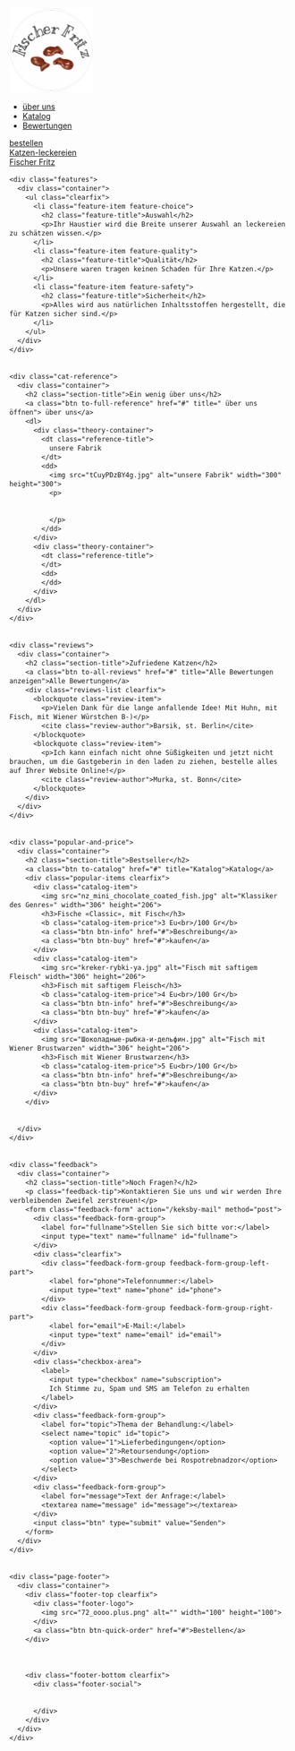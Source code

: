 <!DOCTYPE HTML>
<html lang="ru">
  <head>
    <meta charset="utf-8">
    <title>Fischer Fritz</title>
    <link rel="stylesheet" href="7.css">
  </head>
  <body>
    <div class="page-header">
      <div class="container">
        <div class="header-top clearfix">
          <div class="header-logo">
            <img src="72_oooo.plus.png" alt="Fischer Fritz" width="150" height="150">
          </div>
          <ul class="main-nav clearfix">
            <li><a href="#">über uns</a></li>
            <li><a href="#">Katalog</a></li>
            <li><a href="#">Bewertungen</a></li>
          </ul>
          <a class="btn btn-quick-order" href="#">bestellen</a>
        </div>
        <div class="promo">
          <a href="#">Katzen-leckereien<br> Fischer Fritz</a>
        </div>
      </div>
    </div>


    <div class="features">
      <div class="container">
        <ul class="clearfix">
          <li class="feature-item feature-choice">
            <h2 class="feature-title">Auswahl</h2>
            <p>Ihr Haustier wird die Breite unserer Auswahl an leckereien zu schätzen wissen.</p>
          </li>
          <li class="feature-item feature-quality">
            <h2 class="feature-title">Qualität</h2>
            <p>Unsere waren tragen keinen Schaden für Ihre Katzen.</p>
          </li>
          <li class="feature-item feature-safety">
            <h2 class="feature-title">Sicherheit</h2>
            <p>Alles wird aus natürlichen Inhaltsstoffen hergestellt, die für Katzen sicher sind.</p>
          </li>
        </ul>
      </div>
    </div>


    <div class="cat-reference">
      <div class="container">
        <h2 class="section-title">Ein wenig über uns</h2>
        <a class="btn to-full-reference" href="#" title=" über uns öffnen"> über uns</a>
        <dl>
          <div class="theory-container">
            <dt class="reference-title">
              unsere Fabrik
            </dt>
            <dd>
              <img src="tCuyPDzBY4g.jpg" alt="unsere Fabrik" width="300" height="300">
              <p>
              
              
              </p>
            </dd>
          </div>
          <div class="theory-container">
            <dt class="reference-title">
            </dt>
            <dd> 
            </dd>
          </div>
        </dl>
      </div>
    </div>


    <div class="reviews">
      <div class="container">
        <h2 class="section-title">Zufriedene Katzen</h2>
        <a class="btn to-all-reviews" href="#" title="Alle Bewertungen anzeigen">Alle Bewertungen</a>
        <div class="reviews-list clearfix">
          <blockquote class="review-item">
            <p>Vielen Dank für die lange anfallende Idee! Mit Huhn, mit Fisch, mit Wiener Würstchen B-)</p>
            <cite class="review-author">Barsik, st. Berlin</cite>
          </blockquote>
          <blockquote class="review-item">
            <p>Ich kann einfach nicht ohne Süßigkeiten und jetzt nicht brauchen, um die Gastgeberin in den laden zu ziehen, bestelle alles auf Ihrer Website Online!</p>
            <cite class="review-author">Murka, st. Bonn</cite>
          </blockquote>
        </div>
      </div>
    </div>


    <div class="popular-and-price">
      <div class="container">
        <h2 class="section-title">Bestseller</h2>
        <a class="btn to-catalog" href="#" title="Katalog">Katalog</a>
        <div class="popular-items clearfix">
          <div class="catalog-item">
            <img src="nz_mini_chocolate_coated_fish.jpg" alt="Klassiker des Genres»" width="306" height="206">
            <h3>Fische «Classic», mit Fisch</h3>
            <b class="catalog-item-price">3 Eu<br>/100 Gr</b>
            <a class="btn btn-info" href="#">Beschreibung</a>
            <a class="btn btn-buy" href="#">kaufen</a>
          </div>
          <div class="catalog-item">
            <img src="kreker-rybki-ya.jpg" alt="Fisch mit saftigem Fleisch" width="306" height="206">
            <h3>Fisch mit saftigem Fleisch</h3>
            <b class="catalog-item-price">4 Eu<br>/100 Gr</b>
            <a class="btn btn-info" href="#">Beschreibung</a>
            <a class="btn btn-buy" href="#">kaufen</a>
          </div>
          <div class="catalog-item">
            <img src="Шоколадные-рыбка-и-дельфин.jpg" alt="Fisch mit Wiener Brustwarzen" width="306" height="206">
            <h3>Fisch mit Wiener Brustwarzen</h3>
            <b class="catalog-item-price">5 Eu<br>/100 Gr</b>
            <a class="btn btn-info" href="#">Beschreibung</a>
            <a class="btn btn-buy" href="#">kaufen</a>
          </div>
        </div>

        
      </div>
    </div>


    <div class="feedback">
      <div class="container">
        <h2 class="section-title">Noch Fragen?</h2>
        <p class="feedback-tip">Kontaktieren Sie uns und wir werden Ihre verbleibenden Zweifel zerstreuen!</p>
        <form class="feedback-form" action="/keksby-mail" method="post">
          <div class="feedback-form-group">
            <label for="fullname">Stellen Sie sich bitte vor:</label>
            <input type="text" name="fullname" id="fullname">
          </div>
          <div class="clearfix">
            <div class="feedback-form-group feedback-form-group-left-part">
              <label for="phone">Telefonnummer:</label>
              <input type="text" name="phone" id="phone">
            </div>
            <div class="feedback-form-group feedback-form-group-right-part">
              <label for="email">E-Mail:</label>
              <input type="text" name="email" id="email">
            </div>
          </div>
          <div class="checkbox-area">
            <label>
              <input type="checkbox" name="subscription">
              Ich Stimme zu, Spam und SMS am Telefon zu erhalten
            </label>
          </div>
          <div class="feedback-form-group">
            <label for="topic">Thema der Behandlung:</label>
            <select name="topic" id="topic">
              <option value="1">Lieferbedingungen</option>
              <option value="2">Retoursendung</option>
              <option value="3">Beschwerde bei Rospotrebnadzor</option>
            </select>
          </div>
          <div class="feedback-form-group">
            <label for="message">Text der Anfrage:</label>
            <textarea name="message" id="message"></textarea>
          </div>
          <input class="btn" type="submit" value="Senden">
        </form>
      </div>
    </div>


    <div class="page-footer">
      <div class="container">
        <div class="footer-top clearfix">
          <div class="footer-logo">
            <img src="72_oooo.plus.png" alt="" width="100" height="100">
          </div>
          <a class="btn btn-quick-order" href="#">Bestellen</a>
        </div>

        

        <div class="footer-bottom clearfix">
          <div class="footer-social">
            
            
          </div>
        </div>
      </div>
    </div>

  </body>
</html>
